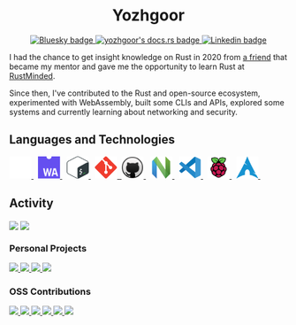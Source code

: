<h1 align="center">Yozhgoor</h1>

<div id="badges" align="center">
  <a href="https://bsky.app/profile/yozhgoor.bsky.social">
    <img
      src="https://img.shields.io/badge/Bluesky-blue?style=for-the-badge&logo=bluesky&logoColor=white"
      alt="Bluesky badge"
    />
  </a>
  <a href="https://yozhgoor.github.io">
    <img
      src="https://shields.io/badge/docs.rs-blue?style=for-the-badge&logo=ReadtheDocs&logoColor=white"
      alt="yozhgoor's docs.rs badge"
    />
  </a>
  <a href="https://www.linkedin.com/in/yohan-boogaert-1a71a7230">
    <img
      src="https://img.shields.io/badge/LinkedIn-blue?style=for-the-badge&logo=linkedin&logoColor=white"
      alt="Linkedin badge"
    />
  </a>
</div>

I had the chance to get insight knowledge on Rust in 2020 from
[a friend](https://github.com/cecton) that became my mentor and gave me the
opportunity to learn Rust at [RustMinded](https://github.com/rustminded).

Since then, I've contributed to the Rust and open-source ecosystem, 
experimented with WebAssembly, built some CLIs and APIs, explored some
systems and currently learning about networking and security.

## Languages and Technologies

<div>
  <a href="https://www.rust-lang.org/">
    <img
        src="img/rust.svg"
        title="Rust"
        alt="Rust Programming Language icon"
        width="40"
        height="40"
    />
  </a>&nbsp;
  <a href="https://webassembly.org/">
    <img
      src="img/web-assembly.svg"
      title="WebAssembly"
      alt="WebAssembly icon"
      width="40"
      height="40"
    />
  </a>&nbsp;
  <a href="https://www.gnu.org/software/bash/">
    <img
      src="img/bash.svg"
      title="Bash"
      alt="Bash icon"
      width="40"
      height="40"
    />
  </a>&nbsp;
  <a href="https://git-scm.com/">
    <img
      src="img/git.svg"
      title="Git"
      alt="Git icon"
      width="40"
      height="40"
    />&nbsp;
  <a href="https://github.com/">
    <img
      src="img/github.svg"
      title="GitHub"
      alt="GitHub icon"
      width="40"
      height="40"
    />
  </a>&nbsp;
  <a href="https://neovim.io/">
    <img
      src="img/neovim.svg"
      title="Neovim"
      alt="Neovim icon"
      width="40"
      height="40"
    />
  </a>&nbsp;
  <a href="https://code.visualstudio.com/">
    <img
      src="img/vscode.svg"
      title="VS Code"
      alt="VS Code icon"
      width="40"
      height="40"
    />
  </a>&nbsp;
  <a href="https://www.raspberrypi.org/">
    <img
      src="img/raspberry-pi.svg"
      title="Raspberry Pi"
      alt="Raspberry Pi icon"
      width="40"
      height="40"
    />
  </a>&nbsp;

  <a href="https://archlinux.org/">
    <img
      src="img/arch-linux.svg"
      title="Arch Linux"
      alt="Arch Linux icon"
      width="40"
      height="40"
    />
  </a>&nbsp;
</div>

## Activity

<div>
  <img
    align="center"
    src="https://github-readme-stats.vercel.app/api/top-langs/?username=yozhgoor&theme=codeSTACKr&title_color=57a5fd&hide=css,html"
  >
  <img
    align="center"
    src="https://github-readme-stats.vercel.app/api?username=yozhgoor&count_private=true&show_icons=true&include_all_commits=true&hide_rank=true&hide_title=true&hide=issues&theme=codeSTACKr&icon_color=6a727b"
  >
</div>

### Personal Projects

<div>
  <a href="https://github.com/yozhgoor/cargo-temp">
    <img
      src="https://github-readme-stats.vercel.app/api/pin/?username=yozhgoor&repo=cargo-temp&theme=codeSTACKr&title_color=57a5fd&icon_color=6a727b"
    />
  </a>
  <a href="https://github.com/Yozhgoor/yewprint-playground">
   <img
      src="https://github-readme-stats.vercel.app/api/pin/?username=yozhgoor&repo=yewprint-playground&theme=codeSTACKr&title_color=57a5fd&icon_color=6a727b"
    />
  </a>
  <a href="https://github.com/yozhgoor/CreateProcessW">
    <img
      src="https://github-readme-stats.vercel.app/api/pin/?username=yozhgoor&repo=CreateProcessW&theme=codeSTACKr&title_color=57a5fd&icon_color=6a727b"
    />
  <a href="https://github.com/yozhgoor/cargo-flow">
    <img
      src="https://github-readme-stats.vercel.app/api/pin/?username=yozhgoor&repo=cargo-flow&theme=codeSTACKr&title_color=67a5fd&icon_color=6a727b"
  />
  </a>

</div>

### OSS Contributions

<div>
  <a href="https://github.com/rustminded/xtask-wasm">
    <img
      src="https://github-readme-stats.vercel.app/api/pin/?username=rustminded&repo=xtask-wasm&show_owner=true&theme=codeSTACKr&title_color=57a5fd&icon_color=6a727b"
    />
  </a>
  <a href="https://github.com/rustminded/xtask-watch">
    <img
      src="https://github-readme-stats.vercel.app/api/pin/?username=rustminded&repo=xtask-watch&show_owner=true&theme=codeSTACKr&title_color=57a5fd&icon_color=6a727b"
    />
  </a>
  <a href="https://github.com/yewprint/yewprint">
    <img
      src="https://github-readme-stats.vercel.app/api/pin/?username=yewprint&repo=yewprint&show_owner=true&theme=codeSTACKr&title_color=57a5fd&icon_color=6a727b"
    />
  </a>
  <a href="https://github.com/chronotope/chrono">
    <img
      src="https://github-readme-stats.vercel.app/api/pin/?username=chronotope&repo=chrono&show_owner=true&theme=codeSTACKr&title_color=57a5fd&icon_color=6a727b"
    />
  </a>
  <a href="https://github.com/cargo-generate/cargo-generate">
    <img
      src="https://github-readme-stats.vercel.app/api/pin/?username=cargo-generate&repo=cargo-generate&show_owner=true&theme=codeSTACKr&title_color=57a5fd&icon_color=6a727b"
    />
  </a>
  <a href="https://github.com/GuillaumeGomez/sysinfo">
    <img
      src="https://github-readme-stats.vercel.app/api/pin/?username=GuillaumeGomez&repo=sysinfo&show_owner=true&theme=codeSTACKr&title_color=57a5fd&icon_color=6a727b"
    />
  </a>
</div>
